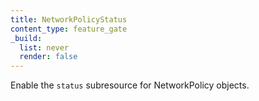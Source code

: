 ```yaml
---
title: NetworkPolicyStatus
content_type: feature_gate
_build:
  list: never
  render: false
---
```

Enable the `status` subresource for NetworkPolicy objects.
